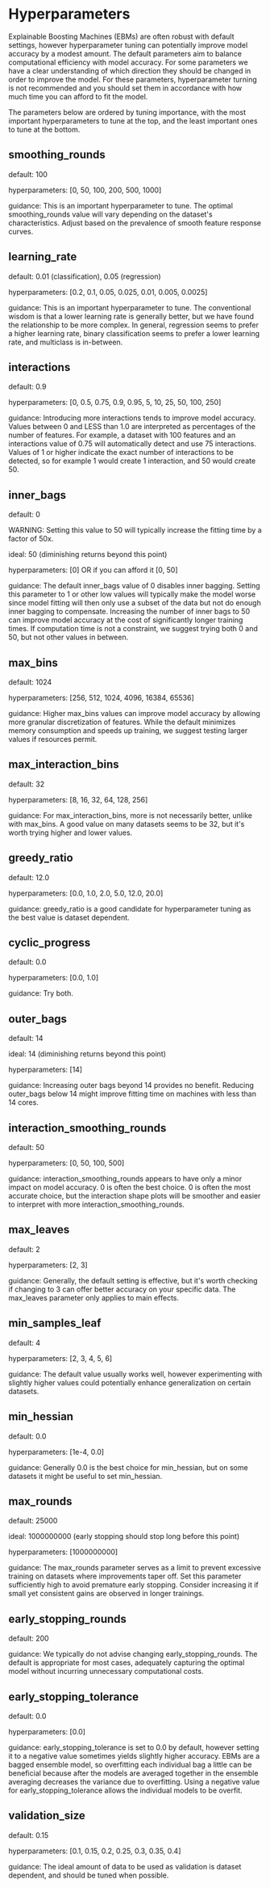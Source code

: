 # Hyperparameters

Explainable Boosting Machines (EBMs) are often robust with default settings, however hyperparameter tuning can potentially improve model accuracy by a modest amount. The default parameters aim to balance computational efficiency with model accuracy. For some parameters we have a clear understanding of which direction they should be changed in order to improve the model. For these parameters, hyperparameter turning is not recommended and you should set them in accordance with how much time you can afford to fit the model.

The parameters below are ordered by tuning importance, with the most important hyperparameters to tune at the top, and the least important ones to tune at the bottom.


## smoothing_rounds
default: 100

hyperparameters: [0, 50, 100, 200, 500, 1000]

guidance: This is an important hyperparameter to tune.  The optimal smoothing_rounds value will vary depending on the dataset's characteristics. Adjust based on the prevalence of smooth feature response curves.

## learning_rate
default: 0.01 (classification), 0.05 (regression)

hyperparameters: [0.2, 0.1, 0.05, 0.025, 0.01, 0.005, 0.0025]

guidance: This is an important hyperparameter to tune.  The conventional wisdom is that a lower learning rate is generally better, but we have found the relationship to be more complex. In general, regression seems to prefer a higher learning rate, binary classification seems to prefer a lower learning rate, and multiclass is in-between.

## interactions
default: 0.9

hyperparameters: [0, 0.5, 0.75, 0.9, 0.95, 5, 10, 25, 50, 100, 250]

guidance: Introducing more interactions tends to improve model accuracy. Values between 0 and LESS than 1.0 are interpreted as percentages of the number of features. For example, a dataset with 100 features and an interactions value of 0.75 will automatically detect and use 75 interactions. Values of 1 or higher indicate the exact number of interactions to be detected, so for example 1 would create 1 interaction, and 50 would create 50.

## inner_bags
default: 0

WARNING: Setting this value to 50 will typically increase the fitting time by a factor of 50x.

ideal: 50 (diminishing returns beyond this point)

hyperparameters: [0] OR if you can afford it [0, 50]

guidance: The default inner_bags value of 0 disables inner bagging. Setting this parameter to 1 or other low values will typically make the model worse since model fitting will then only use a subset of the data but not do enough inner bagging to compensate. Increasing the number of inner bags to 50 can improve model accuracy at the cost of significantly longer training times. If computation time is not a constraint, we suggest trying both 0 and 50, but not other values in between.

## max_bins
default: 1024

hyperparameters: [256, 512, 1024, 4096, 16384, 65536]

guidance: Higher max_bins values can improve model accuracy by allowing more granular discretization of features. While the default minimizes memory consumption and speeds up training, we suggest testing larger values if resources permit.

## max_interaction_bins
default: 32

hyperparameters: [8, 16, 32, 64, 128, 256]

guidance: For max_interaction_bins, more is not necessarily better, unlike with max_bins. A good value on many datasets seems to be 32, but it's worth trying higher and lower values.

## greedy_ratio
default: 12.0

hyperparameters: [0.0, 1.0, 2.0, 5.0, 12.0, 20.0]

guidance: greedy_ratio is a good candidate for hyperparameter tuning as the best value is dataset dependent.

## cyclic_progress
default: 0.0

hyperparameters: [0.0, 1.0]

guidance: Try both.

## outer_bags
default: 14

ideal: 14 (diminishing returns beyond this point)

hyperparameters: [14]

guidance: Increasing outer bags beyond 14 provides no benefit.  Reducing outer_bags below 14 might improve fitting time on machines with less than 14 cores.

## interaction_smoothing_rounds
default: 50

hyperparameters: [0, 50, 100, 500]

guidance: interaction_smoothing_rounds appears to have only a minor impact on model accuracy. 0 is often the best choice.  0 is often the most accurate choice, but the interaction shape plots will be smoother and easier to interpret with more interaction_smoothing_rounds.

## max_leaves
default: 2

hyperparameters: [2, 3]

guidance: Generally, the default setting is effective, but it's worth checking if changing to 3 can offer better accuracy on your specific data. The max_leaves parameter only applies to main effects.

## min_samples_leaf
default: 4

hyperparameters: [2, 3, 4, 5, 6]

guidance: The default value usually works well, however experimenting with slightly higher values could potentially enhance generalization on certain datasets.

## min_hessian
default: 0.0

hyperparameters: [1e-4, 0.0]

guidance: Generally 0.0 is the best choice for min_hessian, but on some datasets it might be useful to set min_hessian.

## max_rounds
default: 25000

ideal: 1000000000 (early stopping should stop long before this point)

hyperparameters: [1000000000]

guidance: The max_rounds parameter serves as a limit to prevent excessive training on datasets where improvements taper off. Set this parameter sufficiently high to avoid premature early stopping. Consider increasing it if small yet consistent gains are observed in longer trainings.

## early_stopping_rounds
default: 200

guidance: We typically do not advise changing early_stopping_rounds. The default is appropriate for most cases, adequately capturing the optimal model without incurring unnecessary computational costs.

## early_stopping_tolerance
default: 0.0

hyperparameters: [0.0]

guidance: early_stopping_tolerance is set to 0.0 by default, however setting it to a negative value sometimes yields slightly higher accuracy. EBMs are a bagged ensemble model, so overfitting each individual bag a little can be beneficial because after the models are averaged together in the ensemble averaging decreases the variance due to overfitting. Using a negative value for early_stopping_tolerance allows the individual models to be overfit.

## validation_size
default: 0.15

hyperparameters: [0.1, 0.15, 0.2, 0.25, 0.3, 0.35, 0.4]

guidance: The ideal amount of data to be used as validation is dataset dependent, and should be tuned when possible.
